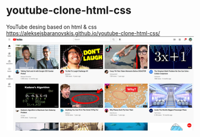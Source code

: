# youtube-clone-html-css
YouTube desing based on html & css
https://aleksejsbaranovskis.github.io/youtube-clone-html-css/
![Screenshot](clone.png)
